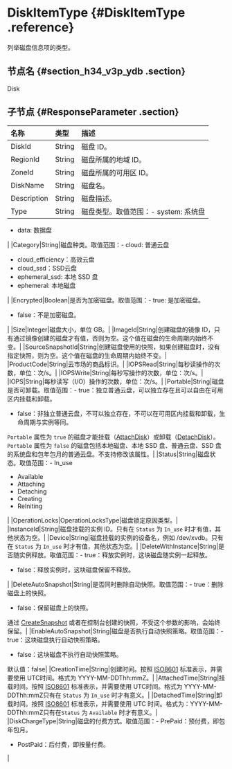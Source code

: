 # DiskItemType {#DiskItemType .reference}

列举磁盘信息项的类型。

## 节点名 {#section_h34_v3p_ydb .section}

Disk

## 子节点 {#ResponseParameter .section}

|名称|类型|描述|
|:-|:-|:-|
|DiskId|String|磁盘 ID。|
|RegionId|String|磁盘所属的地域 ID。|
|ZoneId|String|磁盘所属的可用区 ID。|
|DiskName|String|磁盘名。|
|Description|String|磁盘描述。|
|Type|String|磁盘类型。取值范围：-   system: 系统盘
-   data: 数据盘

|
|Category|String|磁盘种类。取值范围：-   cloud: 普通云盘
-   cloud\_efficiency：高效云盘
-   cloud\_ssd：SSD云盘
-   ephemeral\_ssd: 本地 SSD 盘
-   ephemeral: 本地磁盘

|
|Encrypted|Boolean|是否为加密磁盘。取值范围：-   true: 是加密磁盘。
-   false：不是加密磁盘。

|
|Size|Integer|磁盘大小，单位 GB。|
|ImageId|String|创建磁盘的镜像 ID，只有通过镜像创建的磁盘才有值，否则为空。这个值在磁盘的生命周期内始终不变。|
|SourceSnapshotId|String|创建磁盘使用的快照，如果创建磁盘时，没有指定快照，则为空。这个值在磁盘的生命周期内始终不变。|
|ProductCode|String|云市场的商品标识。|
|IOPSRead|String|每秒读操作的次数，单位：次/s。|
|IOPSWrite|String|每秒写操作的次数，单位：次/s。|
|IOPS|String|每秒读写（I/O）操作的次数，单位：次/s。|
|Portable|String|磁盘是否可卸载。取值范围：-   true：独立普通云盘，可以独立存在且可以自由在可用区内挂载和卸载。
-   false：非独立普通云盘，不可以独立存在，不可以在可用区内挂载和卸载，生命周期与实例等同。

`Portable` 属性为 `true` 的磁盘才能挂载（[AttachDisk](intl.zh-CN/API参考/磁盘/AttachDisk.md#)）或卸载（[DetachDisk](intl.zh-CN/API参考/磁盘/DetachDisk.md#)）。`Portable` 属性为 `false` 的磁盘包括本地磁盘、本地 SSD 盘、普通云盘、SSD 盘的系统盘和包年包月的普通云盘。不支持修改该属性。|
|Status|String|磁盘状态。取值范围：-   In\_use
-   Available
-   Attaching
-   Detaching
-   Creating
-   ReIniting

|
|OperationLocks|OperationLocksType|磁盘锁定原因类型。|
|InstanceId|String|磁盘挂载的实例 ID。只有在 `Status` 为 `In_use` 时才有值，其他状态为空。|
|Device|String|磁盘挂载的实例的设备名，例如 /dev/xvdb。只有在 `Status` 为 `In_use` 时才有值，其他状态为空。|
|DeleteWithInstance|String|是否随实例释放。取值范围：-   true：释放实例时，这块磁盘随实例一起释放。
-   false：释放实例时，这块磁盘保留不释放。

|
|DeleteAutoSnapshot|String|是否同时删除自动快照。取值范围：-   true：删除磁盘上的快照。
-   false：保留磁盘上的快照。

通过 [CreateSnapshot](intl.zh-CN/API参考/快照/CreateSnapshot.md#) 或者在控制台创建的快照，不受这个参数的影响，会始终保留。|
|EnableAutoSnapshot|String|磁盘是否执行自动快照策略。取值范围：-   true：这块磁盘执行自动快照策略。
-   false：这块磁盘不执行自动快照策略。

默认值：false|
|CreationTime|String|创建时间。按照 [ISO8601](intl.zh-CN/API参考/附录/时间格式.md#) 标准表示，并需要使用 UTC时间。格式为 YYYY-MM-DDThh:mmZ。|
|AttachedTime|String|挂载时间。按照 [ISO8601](intl.zh-CN/API参考/附录/时间格式.md#) 标准表示，并需要使用 UTC时间。格式为 YYYY-MM-DDThh:mmZ只有在 `Status` 为 `In_use` 时才有意义。|
|DetachedTime|String|卸载时间。按照 [ISO8601](intl.zh-CN/API参考/附录/时间格式.md#) 标准表示，并需要使用 UTC 时间。格式为：YYYY-MM-DDThh:mmZ只有在`Status` 为 `Available` 时才有意义。|
|DiskChargeType|String|磁盘的付费方式。取值范围：-   PrePaid：预付费，即包年包月。
-   PostPaid：后付费，即按量付费。

|

